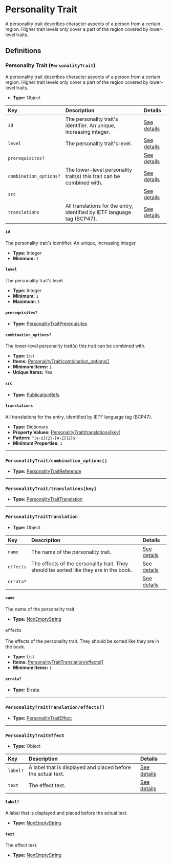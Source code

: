 # Personality Trait

A personality trait describes character aspects of a person from a certain
region. Higher trait levels only cover a part of the region covered by
lower-level traits.

## Definitions

### <a name="PersonalityTrait"></a> Personality Trait (`PersonalityTrait`)

A personality trait describes character aspects of a person from a certain
region. Higher trait levels only cover a part of the region covered by
lower-level traits.

- **Type:** Object

Key | Description | Details
:-- | :-- | :--
`id` | The personality trait's identifier. An unique, increasing integer. | <a href="#PersonalityTrait/id">See details</a>
`level` | The personality trait's level. | <a href="#PersonalityTrait/level">See details</a>
`prerequisites?` |  | <a href="#PersonalityTrait/prerequisites">See details</a>
`combination_options?` | The lower-level personality trait(s) this trait can be combined with. | <a href="#PersonalityTrait/combination_options">See details</a>
`src` |  | <a href="#PersonalityTrait/src">See details</a>
`translations` | All translations for the entry, identified by IETF language tag (BCP47). | <a href="#PersonalityTrait/translations">See details</a>

#### <a name="PersonalityTrait/id"></a> `id`

The personality trait's identifier. An unique, increasing integer.

- **Type:** Integer
- **Minimum:** `1`

#### <a name="PersonalityTrait/level"></a> `level`

The personality trait's level.

- **Type:** Integer
- **Minimum:** `1`
- **Maximum:** `3`

#### <a name="PersonalityTrait/prerequisites"></a> `prerequisites?`

- **Type:** <a href="./_Prerequisite.md#PersonalityTraitPrerequisites">PersonalityTraitPrerequisites</a>

#### <a name="PersonalityTrait/combination_options"></a> `combination_options?`

The lower-level personality trait(s) this trait can be combined with.

- **Type:** List
- **Items:** <a href="#PersonalityTrait/combination_options[]">PersonalityTrait/combination_options[]</a>
- **Minimum Items:** `1`
- **Unique Items:** Yes

#### <a name="PersonalityTrait/src"></a> `src`

- **Type:** <a href="./source/_PublicationRef.md#PublicationRefs">PublicationRefs</a>

#### <a name="PersonalityTrait/translations"></a> `translations`

All translations for the entry, identified by IETF language tag (BCP47).

- **Type:** Dictionary
- **Property Values:** <a href="#PersonalityTrait/translations[key]">PersonalityTrait/translations[key]</a>
- **Pattern:** `^[a-z]{2}-[A-Z]{2}$`
- **Minimum Properties:** `1`

---

### <a name="PersonalityTrait/combination_options[]"></a> `PersonalityTrait/combination_options[]`

- **Type:** <a href="./_SimpleReferences.md#PersonalityTraitReference">PersonalityTraitReference</a>

---

### <a name="PersonalityTrait/translations[key]"></a> `PersonalityTrait/translations[key]`

- **Type:** <a href="#PersonalityTraitTranslation">PersonalityTraitTranslation</a>

---

### <a name="PersonalityTraitTranslation"></a> `PersonalityTraitTranslation`

- **Type:** Object

Key | Description | Details
:-- | :-- | :--
`name` | The name of the personality trait. | <a href="#PersonalityTraitTranslation/name">See details</a>
`effects` | The effects of the personality trait. They should be sorted like they are in the book. | <a href="#PersonalityTraitTranslation/effects">See details</a>
`errata?` |  | <a href="#PersonalityTraitTranslation/errata">See details</a>

#### <a name="PersonalityTraitTranslation/name"></a> `name`

The name of the personality trait.

- **Type:** <a href="./_NonEmptyString.md#NonEmptyString">NonEmptyString</a>

#### <a name="PersonalityTraitTranslation/effects"></a> `effects`

The effects of the personality trait. They should be sorted like they
are in the book.

- **Type:** List
- **Items:** <a href="#PersonalityTraitTranslation/effects[]">PersonalityTraitTranslation/effects[]</a>
- **Minimum Items:** `1`

#### <a name="PersonalityTraitTranslation/errata"></a> `errata?`

- **Type:** <a href="./source/_Erratum.md#Errata">Errata</a>

---

### <a name="PersonalityTraitTranslation/effects[]"></a> `PersonalityTraitTranslation/effects[]`

- **Type:** <a href="#PersonalityTraitEffect">PersonalityTraitEffect</a>

---

### <a name="PersonalityTraitEffect"></a> `PersonalityTraitEffect`

- **Type:** Object

Key | Description | Details
:-- | :-- | :--
`label?` | A label that is displayed and placed before the actual text. | <a href="#PersonalityTraitEffect/label">See details</a>
`text` | The effect text. | <a href="#PersonalityTraitEffect/text">See details</a>

#### <a name="PersonalityTraitEffect/label"></a> `label?`

A label that is displayed and placed before the actual text.

- **Type:** <a href="./_NonEmptyString.md#NonEmptyString">NonEmptyString</a>

#### <a name="PersonalityTraitEffect/text"></a> `text`

The effect text.

- **Type:** <a href="./_NonEmptyString.md#NonEmptyString">NonEmptyString</a>
